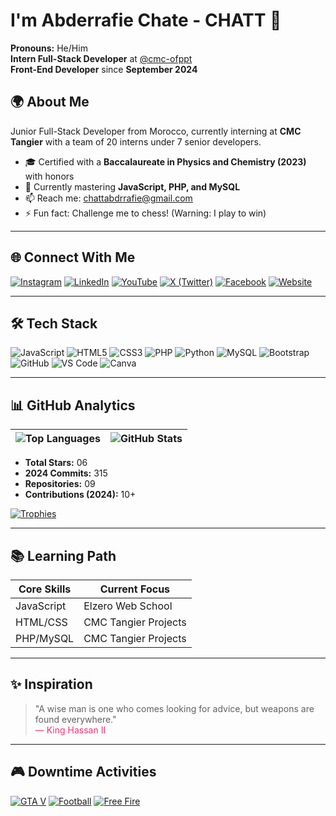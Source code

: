 # I'm Abderrafie Chate - CHATT 👋

**Pronouns:** He/Him  
**Intern Full-Stack Developer** at [@cmc-ofppt](https://cmc.ac.ma/)  
**Front-End Developer** since **September 2024**

## 🌍 About Me
Junior Full-Stack Developer from Morocco, currently interning at **CMC Tangier** with a team of 20 interns under 7 senior developers.  
- 🎓 Certified with a **Baccalaureate in Physics and Chemistry (2023)** with honors
- 🌱 Currently mastering **JavaScript, PHP, and MySQL**
- 📫 Reach me: [chattabdrrafie@gmail.com](mailto:chattabdrrafie@gmail.com)
- ⚡ Fun fact: Challenge me to chess! (Warning: I play to win)

---

## 🌐 Connect With Me

[![Instagram](https://img.shields.io/badge/Instagram-E4405F?style=flat&logo=instagram&logoColor=white)](https://instagram.com/rfchatt)
[![LinkedIn](https://img.shields.io/badge/LinkedIn-0077B5?style=flat&logo=linkedin&logoColor=white)](https://www.linkedin.com/in/abderrafie-chate-a85087328/)
[![YouTube](https://img.shields.io/badge/YouTube-FF0000?style=flat&logo=youtube&logoColor=white)](https://www.youtube.com/@Chatt-01)
[![X (Twitter)](https://img.shields.io/badge/X-000000?style=flat&logo=x&logoColor=white)](https://x.com/AbderrafieChate)
[![Facebook](https://img.shields.io/badge/Facebook-1877F2?style=flat&logo=facebook&logoColor=white)](https://www.facebook.com/profile.php?id=100050403090152)
[![Website](https://img.shields.io/badge/Website-4285F4?style=flat&logo=google-chrome&logoColor=white)](https://rfchatt.github.io/Monsite/)

---

## 🛠️ Tech Stack

![JavaScript](https://img.shields.io/badge/JavaScript-F7DF1E?style=flat&logo=javascript&logoColor=black)
![HTML5](https://img.shields.io/badge/HTML5-E34F26?style=flat&logo=html5&logoColor=white)
![CSS3](https://img.shields.io/badge/CSS3-1572B6?style=flat&logo=css3&logoColor=white)
![PHP](https://img.shields.io/badge/PHP-777BB4?style=flat&logo=php&logoColor=white)
![Python](https://img.shields.io/badge/Python-3776AB?style=flat&logo=python&logoColor=white)
![MySQL](https://img.shields.io/badge/MySQL-4479A1?style=flat&logo=mysql&logoColor=white)
![Bootstrap](https://img.shields.io/badge/Bootstrap-7952B3?style=flat&logo=bootstrap&logoColor=white)
![GitHub](https://img.shields.io/badge/GitHub-181717?style=flat&logo=github&logoColor=white)
![VS Code](https://img.shields.io/badge/VS_Code-007ACC?style=flat&logo=visual-studio-code&logoColor=white)
![Canva](https://img.shields.io/badge/Canva-00C4CC?style=flat&logo=canva&logoColor=white)

---

## 📊 GitHub Analytics

| ![Top Languages](https://github-readme-stats.vercel.app/api/top-langs/?username=rfchatt&layout=compact&theme=radical) | ![GitHub Stats](https://github-readme-stats.vercel.app/api?username=rfchatt&show_icons=true&theme=merko&hide=issues&include_all_commits=true) |
|----------------------------------------------------------------------------------------------------------------------|----------------------------------------------------------------------------------------------------------------------------------------------|

- **Total Stars:** 06
- **2024 Commits:** 315 
- **Repositories:** 09
- **Contributions (2024):** 10+

[![Trophies](https://github-profile-trophy.vercel.app/?username=rfchatt&theme=tokyonight)](https://github.com/rfchatt)

---

## 📚 Learning Path

| Core Skills | Current Focus |
|------------|---------------|
| JavaScript | Elzero Web School|
| HTML/CSS   | CMC Tangier Projects |
| PHP/MySQL  | CMC Tangier Projects |

---

## ✨ Inspiration

> "A wise man is one who comes looking for advice, but weapons are found everywhere."  
> <span style="color:#ff2d75; text-align:center;">— King Hassan II</span>

---

## 🎮 Downtime Activities

[![GTA V](https://img.shields.io/badge/GTA_V-000000?style=flat&logo=data:image/svg+xml;base64,PHN2ZyB4bWxucz0iaHR0cDovL3d3dy53My5vcmcvMjAwMC9zdmciIHZpZXdCb3g9IjAgMCAyNDAgODAiPjxwYXRoIGZpbGw9IiMwMDAwMDAiIGQ9Ik0wIDBoMjQwdjgwSDB6Ii8+PHRleHQgeD0iMTIwIiB5PSI0NSIgZm9udC1mYW1pbHk9IkFyaWFsIiBmb250LXdlaWdodD0iYm9sZCIgZm9udC1zaXplPSIyNCIgZmlsbD0iI0ZGRiIgdGV4dC1hbmNob3I9Im1pZGRsZSI+R1RBIFY8L3RleHQ+PC9zdmc+)](https://www.rockstargames.com/V/)
[![Football](https://img.shields.io/badge/Football-6CBB3C?style=flat&logo=soccer&logoColor=white)](https://www.laliga.com/)
[![Free Fire](https://img.shields.io/badge/Free_Fire-000000?style=flat&logo=data:image/svg+xml;base64,PHN2ZyB4bWxucz0iaHR0cDovL3d3dy53My5vcmcvMjAwMC9zdmciIHZpZXdCb3g9IjAgMCAyNDAgODAiPjxwYXRoIGZpbGw9IiMwMDAwMDAiIGQ9Ik0wIDBoMjQwdjgwSDB6Ii8+PHRleHQgeD0iMTIwIiB5PSI0NSIgZm9udC1mYW1pbHk9IkFyaWFsIiBmb250LXdlaWdodD0iYm9sZCIgZm9udC1zaXplPSIyNCIgZmlsbD0iI0ZGRDcwMCIgdGV4dC1hbmNob3I9Im1pZGRsZSI+RnJlZSBGaXJlPC90ZXh0Pjwvc3ZnPg==)](https://ff.garena.com/)
